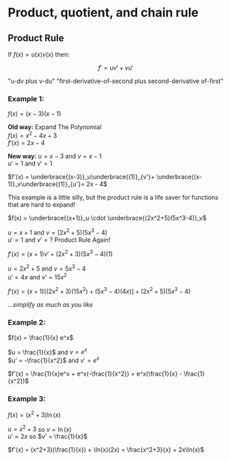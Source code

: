 # Product, quotient, and chain rule

## Product Rule
If $f(x) = u(x)  v(x)$ then:

$$f' = uv' + vu'$$

"u-dv plus v-du"
"first-derivative-of-second plus second-derivative of-first"

### Example 1:
$f(x) = (x-3)(x-1)$

**Old way:** Expand The Polynomial 
<br>
$f(x) = x^2 - 4x + 3$  
$f'(x) = 2x - 4$

**New way:** 
$u = x-3$ and  $v = x-1$
<br>
$u' = 1$ and $v' = 1$
  
 $f'(x) =  \underbrace{(x-3)}_u\underbrace{(1)}_{v'}+ \underbrace{(x-1)}_v\underbrace{(1)}_{u'}= 2x - 4$

This example is a little silly, but the product rule is a life saver for functions that are hard to expand!

$f(x) = \underbrace{(x+1)}_u \cdot \underbrace{(2x^2+5)(5x^3-4)}_v$

$u = x+1$   and  $v = (2x^2+5)(5x^3-4)$
<br>
$u' = 1$ and $v' = ?$ Product Rule Again!

$f'(x) = (x+1)v' + (2x^2 +3)(5x^3-4)(1)$

$u = 2x^2+5$ and $v = 5x^3-4$
<br>
$u' = 4x$ and $v' = 15x^2$


$f'(x) = (x+1)[(2x^2+3)(15x^2) + (5x^3-4)(4x)] + (2x^2+5)(5x^3-4)$

*...simplify as much as you like*



### Example 2:
$f(x) = \frac{1}{x} e^x$

$u = \frac{1}{x}$ and $v = e^x$
<br>
$u' = -\frac{1}{x^2}$ and $v' = e^x$


$f'(x) = \frac{1}{x}e^x + e^x(-\frac{1}{x^2}) = e^x(\frac{1}{x} - \frac{1}{x^2})$

### Example 3:
$f(x) = (x^2+3)\ln(x)$

$u = x^2+3$ so $v = \ln(x)$ 
<br>
$u' = 2x$ so $v' = \frac{1}{x}$

$f'(x) = (x^2+3)(\frac{1}{x}) + \ln(x)(2x) = \frac{x^2+3}{x} + 2x\ln(x)$

